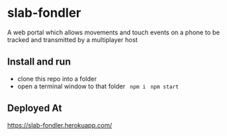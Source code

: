 # slab-fondler
A web portal which allows movements and touch events on a phone to be tracked and transmitted by a multiplayer host

## Install and run
* clone this repo into a folder
* open a terminal window to that folder
` npm i`
` npm start`

## Deployed At
https://slab-fondler.herokuapp.com/
